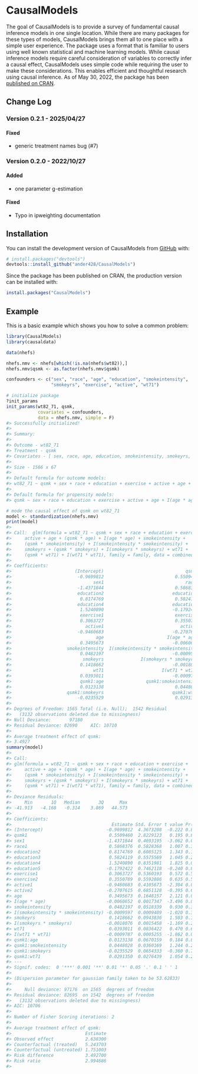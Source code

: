 
# CausalModels

<!-- badges: start -->
<!-- badges: end -->

The goal of CausalModels is to provide a survey of fundamental causal
inference models in one single location. While there are many packages
for these types of models, CausalModels brings them all to one place
with a simple user experience. The package uses a format that is
familiar to users using well known statistical and machine learning
models. While causal inference models require careful consideration of
variables to correctly infer a causal effect, CausalModels uses simple
code while requiring the user to make these considerations. This enables
efficient and thoughtful research using causal inference. As of May 30,
2022, the package has been [published on
CRAN](https://cran.r-project.org/package=CausalModels).

## Change Log

### Version 0.2.1 - 2025/04/27

#### Fixed

- generic treatment names bug (#7)

### Version 0.2.0 - 2022/10/27

#### Added

- one parameter g-estimation

#### Fixed

- Typo in ipweighting documentation

## Installation

You can install the development version of CausalModels from
[GitHub](https://github.com/) with:

``` r
# install.packages("devtools")
devtools::install_github("ander428/CausalModels")
```

Since the package has been published on CRAN, the production version can
be installed with:

``` r
install.packages("CausalModels")
```

## Example

This is a basic example which shows you how to solve a common problem:

``` r
library(CausalModels)
library(causaldata)

data(nhefs)

nhefs.nmv <- nhefs[which(!is.na(nhefs$wt82)),]
nhefs.nmv$qsmk <- as.factor(nhefs.nmv$qsmk)

confounders <- c("sex", "race", "age", "education", "smokeintensity",
                 "smokeyrs", "exercise", "active", "wt71")

# initialize package
?init_params
init_params(wt82_71, qsmk,
            covariates = confounders,
            data = nhefs.nmv, simple = F)
#> Successfully initialized!
#> 
#> Summary:
#> 
#> Outcome - wt82_71 
#> Treatment - qsmk 
#> Covariates - [ sex, race, age, education, smokeintensity, smokeyrs, exercise, active, wt71 ] 
#> 
#> Size - 1566 x 67 
#> 
#> Default formula for outcome models: 
#> wt82_71 ~ qsmk + sex + race + education + exercise + active + age + (qsmk * age) + I(age * age) + smokeintensity + (qsmk * smokeintensity) + I(smokeintensity * smokeintensity) + smokeyrs + (qsmk * smokeyrs) + I(smokeyrs * smokeyrs) + wt71 + (qsmk * wt71) + I(wt71 * wt71) 
#> 
#> Default formula for propensity models: 
#> qsmk ~ sex + race + education + exercise + active + age + I(age * age) + smokeintensity + I(smokeintensity * smokeintensity) + smokeyrs + I(smokeyrs * smokeyrs) + wt71 + I(wt71 * wt71) 

# mode the causal effect of qsmk on wt82_71
model <- standardization(nhefs.nmv)
print(model)
#> 
#> Call:  glm(formula = wt82_71 ~ qsmk + sex + race + education + exercise + 
#>     active + age + (qsmk * age) + I(age * age) + smokeintensity + 
#>     (qsmk * smokeintensity) + I(smokeintensity * smokeintensity) + 
#>     smokeyrs + (qsmk * smokeyrs) + I(smokeyrs * smokeyrs) + wt71 + 
#>     (qsmk * wt71) + I(wt71 * wt71), family = family, data = combined_data)
#> 
#> Coefficients:
#>                        (Intercept)                               qsmk1  
#>                         -0.9699812                           0.5509460  
#>                               sex1                               race1  
#>                         -1.4371844                           0.5868376  
#>                         education2                          education3  
#>                          0.8174769                           0.5824119  
#>                         education4                          education5  
#>                          1.5240890                          -0.1792422  
#>                          exercise1                           exercise2  
#>                          0.3063727                           0.3550789  
#>                            active1                             active2  
#>                         -0.9460683                          -0.2707615  
#>                                age                        I(age * age)  
#>                          0.3495673                          -0.0060652  
#>                     smokeintensity  I(smokeintensity * smokeintensity)  
#>                          0.0482197                          -0.0009597  
#>                           smokeyrs              I(smokeyrs * smokeyrs)  
#>                          0.1418662                          -0.0018076  
#>                               wt71                      I(wt71 * wt71)  
#>                          0.0393011                          -0.0009787  
#>                          qsmk1:age                qsmk1:smokeintensity  
#>                          0.0123138                           0.0448028  
#>                     qsmk1:smokeyrs                          qsmk1:wt71  
#>                         -0.0235529                           0.0291350  
#> 
#> Degrees of Freedom: 1565 Total (i.e. Null);  1542 Residual
#>   (3132 observations deleted due to missingness)
#> Null Deviance:       97180 
#> Residual Deviance: 82690     AIC: 10710
#> 
#> Average treatment effect of qsmk:
#> 3.4927 
summary(model)
#> 
#> Call:
#> glm(formula = wt82_71 ~ qsmk + sex + race + education + exercise + 
#>     active + age + (qsmk * age) + I(age * age) + smokeintensity + 
#>     (qsmk * smokeintensity) + I(smokeintensity * smokeintensity) + 
#>     smokeyrs + (qsmk * smokeyrs) + I(smokeyrs * smokeyrs) + wt71 + 
#>     (qsmk * wt71) + I(wt71 * wt71), family = family, data = combined_data)
#> 
#> Deviance Residuals: 
#>     Min       1Q   Median       3Q      Max  
#> -41.913   -4.168   -0.314    3.869   44.573  
#> 
#> Coefficients:
#>                                      Estimate Std. Error t value Pr(>|t|)    
#> (Intercept)                        -0.9699812  4.3673208  -0.222 0.824266    
#> qsmk1                               0.5509460  2.8229123   0.195 0.845286    
#> sex1                               -1.4371844  0.4693195  -3.062 0.002235 ** 
#> race1                               0.5868376  0.5828368   1.007 0.314158    
#> education2                          0.8174769  0.6085125   1.343 0.179339    
#> education3                          0.5824119  0.5575569   1.045 0.296382    
#> education4                          1.5240890  0.8351981   1.825 0.068221 .  
#> education5                         -0.1792422  0.7462118  -0.240 0.810205    
#> exercise1                           0.3063727  0.5360193   0.572 0.567697    
#> exercise2                           0.3550789  0.5592886   0.635 0.525603    
#> active1                            -0.9460683  0.4105673  -2.304 0.021338 *  
#> active2                            -0.2707615  0.6851128  -0.395 0.692745    
#> age                                 0.3495673  0.1648157   2.121 0.034084 *  
#> I(age * age)                       -0.0060652  0.0017347  -3.496 0.000485 ***
#> smokeintensity                      0.0482197  0.0518339   0.930 0.352375    
#> I(smokeintensity * smokeintensity) -0.0009597  0.0009409  -1.020 0.307878    
#> smokeyrs                            0.1418662  0.0943836   1.503 0.133023    
#> I(smokeyrs * smokeyrs)             -0.0018076  0.0015458  -1.169 0.242437    
#> wt71                                0.0393011  0.0836422   0.470 0.638514    
#> I(wt71 * wt71)                     -0.0009787  0.0005255  -1.862 0.062751 .  
#> qsmk1:age                           0.0123138  0.0670159   0.184 0.854238    
#> qsmk1:smokeintensity                0.0448028  0.0360169   1.244 0.213712    
#> qsmk1:smokeyrs                     -0.0235529  0.0654333  -0.360 0.718931    
#> qsmk1:wt71                          0.0291350  0.0276439   1.054 0.292075    
#> ---
#> Signif. codes:  0 '***' 0.001 '**' 0.01 '*' 0.05 '.' 0.1 ' ' 1
#> 
#> (Dispersion parameter for gaussian family taken to be 53.62833)
#> 
#>     Null deviance: 97176  on 1565  degrees of freedom
#> Residual deviance: 82695  on 1542  degrees of freedom
#>   (3132 observations deleted due to missingness)
#> AIC: 10706
#> 
#> Number of Fisher Scoring iterations: 2
#> 
#> Average treatment effect of qsmk:
#>                            Estimate
#> Observed effect            2.638300
#> Counterfactual (treated)   5.243703
#> Counterfactual (untreated) 1.751003
#> Risk difference            3.492700
#> Risk ratio                 2.994686
#> 
```
